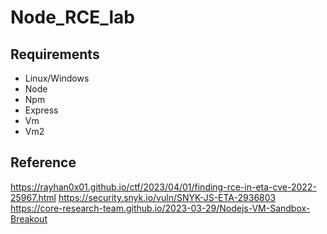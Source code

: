 # Node_RCE_lab

## Requirements
-  Linux/Windows
-  Node
-  Npm
-  Express
-  Vm
-  Vm2
    
## Reference
https://rayhan0x01.github.io/ctf/2023/04/01/finding-rce-in-eta-cve-2022-25967.html
https://security.snyk.io/vuln/SNYK-JS-ETA-2936803
https://core-research-team.github.io/2023-03-29/Nodejs-VM-Sandbox-Breakout
